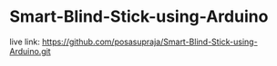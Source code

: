 # Smart-Blind-Stick-using-Arduino

live link: https://github.com/posasupraja/Smart-Blind-Stick-using-Arduino.git
